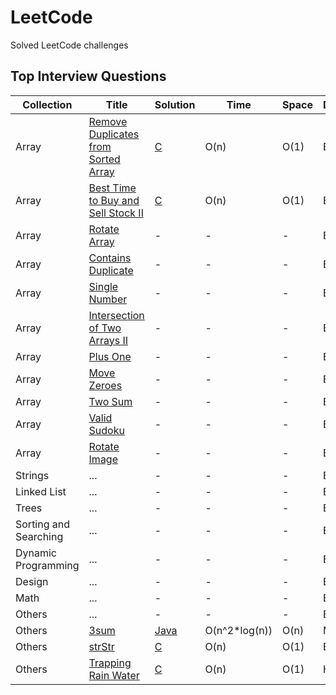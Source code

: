 # LeetCode
Solved LeetCode challenges

## Top Interview Questions
| Collection | Title | Solution | Time | Space | Difficulty |
| --- | --- | --- | --- | --- | --- |
| Array | [Remove Duplicates from Sorted Array](https://leetcode.com/explore/interview/card/top-interview-questions-easy/92/array/727/) | [C](https://github.com/rogermiranda1000/LeetCode/tree/master/C/RemoveDuplicatesSorted.c) | O(n) | O(1) | Easy |
| Array | [Best Time to Buy and Sell Stock II](https://leetcode.com/explore/interview/card/top-interview-questions-easy/92/array/564/) | [C](https://github.com/rogermiranda1000/LeetCode/tree/master/C/StockSeller.c) | O(n) | O(1) | Easy |
| Array | [Rotate Array](https://leetcode.com/explore/interview/card/top-interview-questions-easy/92/array/646/) | - | - | - | Easy |
| Array | [Contains Duplicate](https://leetcode.com/explore/interview/card/top-interview-questions-easy/92/array/578/) | - | - | - | Easy |
| Array | [Single Number](https://leetcode.com/explore/interview/card/top-interview-questions-easy/92/array/549/) | - | - | - | Easy |
| Array | [Intersection of Two Arrays II](https://leetcode.com/explore/interview/card/top-interview-questions-easy/92/array/674/) | - | - | - | Easy |
| Array | [Plus One](https://leetcode.com/explore/interview/card/top-interview-questions-easy/92/array/559/) | - | - | - | Easy |
| Array | [Move Zeroes](https://leetcode.com/explore/interview/card/top-interview-questions-easy/92/array/567/) | - | - | - | Easy |
| Array | [Two Sum](https://leetcode.com/explore/interview/card/top-interview-questions-easy/92/array/546/) | - | - | - | Easy |
| Array | [Valid Sudoku](https://leetcode.com/explore/interview/card/top-interview-questions-easy/92/array/769/) | - | - | - | Easy |
| Array | [Rotate Image](https://leetcode.com/explore/interview/card/top-interview-questions-easy/92/array/770/) | - | - | - | Easy |
| Strings | ... | - | - | - | Easy |
| Linked List | ... | - | - | - | Easy |
| Trees | ... | - | - | - | Easy |
| Sorting and Searching | ... | - | - | - | Easy |
| Dynamic Programming | ... | - | - | - | Easy |
| Design | ... | - | - | - | Easy |
| Math | ... | - | - | - | Easy |
| Others | ... | - | - | - | Easy |
| Others | [3sum](https://leetcode.com/problems/3sum/) | [Java](https://github.com/rogermiranda1000/LeetCode/tree/master/Java/3sum.java) | O(n^2*log(n)) | O(n) | Medium |
| Others | [strStr](https://leetcode.com/problems/implement-strstr/) | [C](https://github.com/rogermiranda1000/LeetCode/tree/master/C/strStr.c) | O(n) | O(1) | Easy |
| Others | [Trapping Rain Water](https://leetcode.com/problems/trapping-rain-water) | [C](https://github.com/rogermiranda1000/LeetCode/tree/master/C/rainWater.c) | O(n) | O(1) | Hard |
